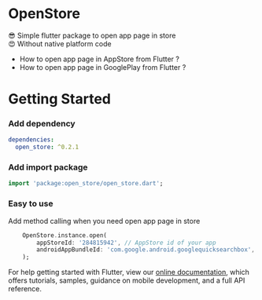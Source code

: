 # OpenStore

😎 Simple flutter package to open app page in store<br>
😍 Without native platform code

* How to open app page in AppStore from Flutter ?
* How to open app page in GooglePlay from Flutter ? 

# Getting Started

### Add dependency

```yaml
dependencies:
  open_store: ^0.2.1
```

### Add import package

```dart
import 'package:open_store/open_store.dart';
```

### Easy to use

Add method calling when you need open app page in store

```dart
    OpenStore.instance.open(
        appStoreId: '284815942', // AppStore id of your app
        androidAppBundleId: 'com.google.android.googlequicksearchbox', // Android app bundle package name
    );
```

For help getting started with Flutter, view our 
[online documentation](https://flutter.dev/docs), which offers tutorials, 
samples, guidance on mobile development, and a full API reference.